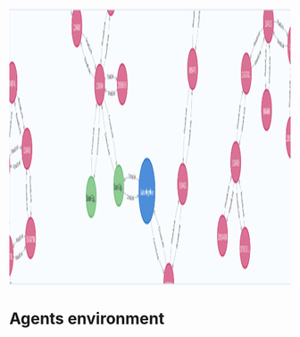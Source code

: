 <html>
<head>
  
</head>
<body>
  
<p align="center">
  <img width="1000" height="500" src="/src/main/resources/images/graph/gen_graph.PNG">
</p>
  
<h1>Agents environment</h1>
<div align="justify">
  
</div>
 
  
</body>
</html>

